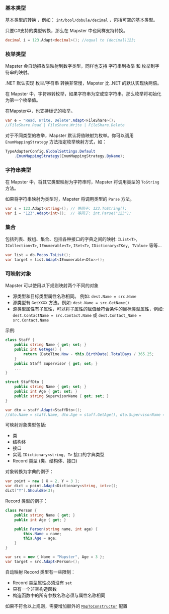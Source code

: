 ### 基本类型

基本类型的转换 ，例如： `int/bool/dobule/decimal`  ，包括可空的基本类型。

只要C#支持的类型转换，那么在 Mapster 中也同样支持转换。

```csharp
decimal i = 123.Adapt<decimal>(); //equal to (decimal)123;
```


### 枚举类型

Mapster 会自动把枚举映射到数字类型，同样也支持 字符串到枚举 和 枚举到字符串的映射。

.NET 默认实现 枚举/字符串 转换非常慢，Mapster 比 .NET 的默认实现快两倍。

在 Mapster 中，字符串转枚举，如果字符串为空或空字符串，那么枚举将初始化为第一个枚举值。

在Mapster中，也支持标记的枚举。

```csharp
var e = "Read, Write, Delete".Adapt<FileShare>();  
//FileShare.Read | FileShare.Write | FileShare.Delete
```
对于不同类型的枚举，Mapster 默认将值映射为枚举。你可以调用 `EnumMappingStrategy` 方法指定枚举映射方式，如：

```csharp
TypeAdapterConfig.GlobalSettings.Default
    .EnumMappingStrategy(EnumMappingStrategy.ByName);
```


### 字符串类型

在 Mapster 中，将其它类型映射为字符串时，Mapster 将调用类型的 `ToString` 方法。

如果将字符串映射为类型时，Mapster 将调用类型的 `Parse` 方法。

```csharp
var s = 123.Adapt<string>(); // 等同于: 123.ToString();
var i = "123".Adapt<int>();  // 等同于: int.Parse("123");
```
### 

### 集合

包括列表、数组、集合、包括各种接口的字典之间的映射: `IList<T>`, `ICollection<T>`, `IEnumerable<T>`, `ISet<T>`, `IDictionary<TKey, TValue>` 等等…

```csharp
var list = db.Pocos.ToList();
var target = list.Adapt<IEnumerable<Dto>>();  
```


### 可映射对象

Mapster 可以使用以下规则映射两个不同的对象

- 源类型和目标类型属性名称相同。 例如: `dest.Name = src.Name`
- 源类型有 `GetXXXX` 方法。例如: `dest.Name = src.GetName()`
- 源类型属性有子属性，可以将子属性的赋值给符合条件的目标类型属性，例如: `dest.ContactName = src.Contact.Name` 或 `dest.Contact_Name = src.Contact.Name`

示例:
```csharp
class Staff {
    public string Name { get; set; }
    public int GetAge() { 
        return (DateTime.Now - this.BirthDate).TotalDays / 365.25; 
    }
    public Staff Supervisor { get; set; }
    ...
}

struct StaffDto {
    public string Name { get; set; }
    public int Age { get; set; }
    public string SupervisorName { get; set; }
}

var dto = staff.Adapt<StaffDto>();  
//dto.Name = staff.Name, dto.Age = staff.GetAge(), dto.SupervisorName = staff.Supervisor.Name
```

可映射对象类型包括:
- 类
- 结构体
- 接口
- 实现 `IDictionary<string, T>` 接口的字典类型
- Record 类型 (类、结构体、接口)

对象转换为字典的例子：

```csharp
var point = new { X = 2, Y = 3 };
var dict = point.Adapt<Dictionary<string, int>>();
dict["Y"].ShouldBe(3);
```



Record 类型的例子：	

```csharp
class Person {
    public string Name { get; }
    public int Age { get; }

    public Person(string name, int age) {
        this.Name = name;
        this.Age = age;
    }
}

var src = new { Name = "Mapster", Age = 3 };
var target = src.Adapt<Person>();
```

自动映射 Record 类型有一些限制：

* Record 类型属性必须没有 `set`
* 只有一个非空构造函数
* 构造函数中的所有参数名称必须与属性名称相同

如果不符合以上规则，需要增加额外的 [`MapToConstructor`](Constructor-mapping.md#map-to-constructor)  配置